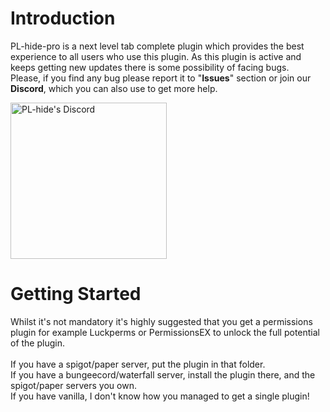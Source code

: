 # Introduction
PL-hide-pro is a next level tab complete plugin which provides the best experience to all users who use this plugin. As this plugin is active and keeps getting new updates there is some possibility of facing bugs.<br/>Please, if you find any bug please report it to "**Issues**" section or join our **Discord**, which you can also use to get more help.

<a href="https://discord.gg/N5GwQpU" target="__blank" >
<img alt="PL-hide's Discord" src="https://camo.githubusercontent.com/63ae7f06796745801c27f3f9d3d0b00042d7066b/68747470733a2f2f646973636f72646170702e636f6d2f6173736574732f65343932333539346536393461323135343261343839343731656366666135302e7376673f73616e6974697a653d74727565" width=250">
</a>

# Getting Started
Whilst it's not mandatory it's highly suggested that you get a permissions plugin for example Luckperms or PermissionsEX to unlock the full potential of the plugin.<br/><br/>If you have a spigot/paper server, put the plugin in that folder.<br/>If you have a bungeecord/waterfall server, install the plugin there, and the spigot/paper servers you own.<br/>If you have vanilla, I don't know how you managed to get a single plugin!